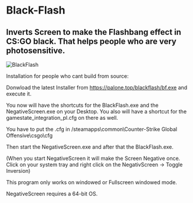 # Black-Flash

## Inverts Screen to make the Flashbang effect in CS:GO black. That helps people who are very photosensitive.

![BlackFlash](https://palone.top/sx/i/d7c06e70971bf2ac05bb580e116ef348.png)

Installation for people who cant build from source:

Donwload the latest Installer from https://palone.top/blackflash/bf.exe and execute it. 

You now will have the shortcuts for the BlackFlash.exe and the NegativeScreen.exe on your Desktop. You also will have a shortcut for the gamestate_integration_pl.cfg on there as well.

You have to put the .cfg in <your steam directory>/steamapps\common\Counter-Strike Global Offensive\csgo\cfg

Then start the NegativeScreen.exe and after that the BlackFlash.exe.

(When you start NegativeScreen it will make the Screen Negative once. Click on your system tray and right click on the NegativScreen -> Toggle Inversion)

This program only works on windowed or Fullscreen windowed mode.

NegativeScreen requires a 64-bit OS.
